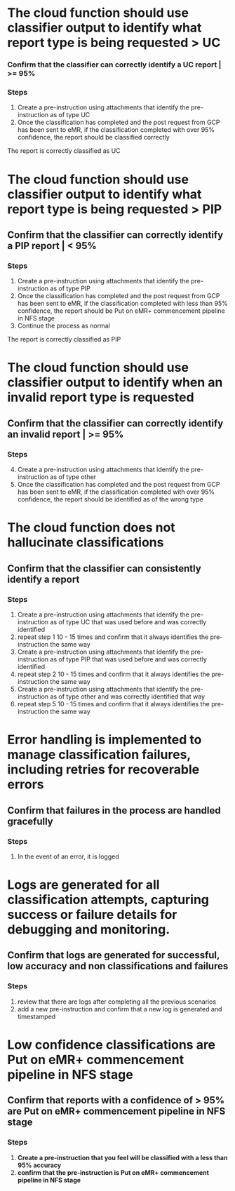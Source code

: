 # The cloud function should use classifier output to identify what report type is being requested > UC
### Confirm that the classifier can correctly identify a UC report | >= 95%
### Steps
1. Create a pre-instruction using attachments that identify the pre-instruction as of type UC
2. Once the classification has completed and the post request from GCP has been sent to eMR, if the classification completed with over 95% confidence, the report should be classified correctly

The report is correctly classified as UC

# The cloud function should use classifier output to identify what report type is being requested > PIP
## Confirm that the classifier can correctly identify a PIP report | < 95%
### Steps
1. Create a pre-instruction using attachments that identify the pre-instruction as of type PIP
2. Once the classification has completed and the post request from GCP has been sent to eMR, if the classification completed with less than 95% confidence, the report should be Put on eMR+ commencement pipeline in NFS stage
3. Continue the process as normal

The report is correctly classified as PIP

# The cloud function should use classifier output to identify when an invalid report type is requested
## Confirm that the classifier can correctly identify an invalid report | >= 95%
### Steps
4. Create a pre-instruction using attachments that identify the pre-instruction as of type other
5. Once the classification has completed and the post request from GCP has been sent to eMR, if the classification completed with over 95% confidence, the report should be identified as of the wrong type

# The cloud function does not hallucinate classifications
## Confirm that the classifier can consistently identify a report
### Steps
1. Create a pre-instruction using attachments that identify the pre-instruction as of type UC that was used before and was correctly identified
2. repeat step 1 10 - 15 times and confirm that it always identifies the pre-instruction the same way
3. Create a pre-instruction using attachments that identify the pre-instruction as of type PIP  that was used before and was correctly identified
4. repeat step 2 10 - 15 times and confirm that it always identifies the pre-instruction the same way
5. Create a pre-instruction using attachments that identify the pre-instruction as of type other and was correctly identified that way
6. repeat step 5 10 - 15 times and confirm that it always identifies the pre-instruction the same way

# Error handling is implemented to manage classification failures, including retries for recoverable errors
## Confirm that failures in the process are handled gracefully
### Steps
1. In the event of an error, it is logged

# Logs are generated for all classification attempts, capturing success or failure details for debugging and monitoring. 
## Confirm that logs are generated for successful, low accuracy and non classifications and failures

### Steps
1. review that there are logs after completing all the previous scenarios
2. add a new pre-instruction and confirm that a new log is generated and timestamped

# **Low confidence classifications are Put on eMR+ commencement pipeline in NFS stage**
## **Confirm that reports with a confidence of > 95% are Put on eMR+ commencement pipeline in NFS stage**

### **Steps**
1. **Create a pre-instruction that you feel will be classified with a less than 95% accuracy**
2. **confirm that the pre-instruction is Put on eMR+ commencement pipeline in NFS stage**